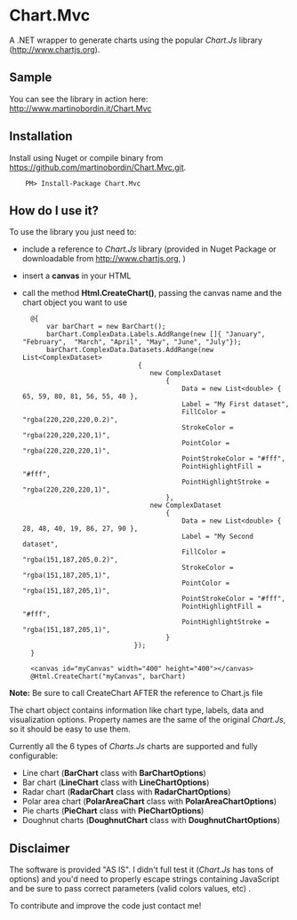 # Chart.Mvc
A .NET wrapper to generate charts using the popular _Chart.Js_ library (http://www.chartjs.org).

## Sample
You can see the library in action here: http://www.martinobordin.it/Chart.Mvc

## Installation
Install using Nuget or compile binary from https://github.com/martinobordin/Chart.Mvc.git.

        PM> Install-Package Chart.Mvc

## How do I use it?
To use the library you just need to:
* include a reference to _Chart.Js_ library (provided in Nuget Package or downloadable from http://www.chartjs.org, )
* insert a **canvas** in your HTML 
* call the method **Html.CreateChart()**, passing the canvas name and the chart object you want to use

        @{
            var barChart = new BarChart();
            barChart.ComplexData.Labels.AddRange(new []{ "January", "February",  "March", "April", "May", "June", "July"});
            barChart.ComplexData.Datasets.AddRange(new List<ComplexDataset>
                                   { 
                                      new ComplexDataset
                                          {
                                              Data = new List<double> { 65, 59, 80, 81, 56, 55, 40 },
                                              Label = "My First dataset",
                                              FillColor = "rgba(220,220,220,0.2)",
                                              StrokeColor = "rgba(220,220,220,1)",
                                              PointColor = "rgba(220,220,220,1)",
                                              PointStrokeColor = "#fff",
                                              PointHighlightFill = "#fff",
                                              PointHighlightStroke = "rgba(220,220,220,1)",
                                          }, 
                                      new ComplexDataset
                                          {
                                              Data = new List<double> { 28, 48, 40, 19, 86, 27, 90 },
                                              Label = "My Second dataset",
                                              FillColor = "rgba(151,187,205,0.2)",
                                              StrokeColor = "rgba(151,187,205,1)",
                                              PointColor = "rgba(151,187,205,1)",
                                              PointStrokeColor = "#fff",
                                              PointHighlightFill = "#fff",
                                              PointHighlightStroke = "rgba(151,187,205,1)",
                                          }
                                  });
        }
        
        <canvas id="myCanvas" width="400" height="400"></canvas>
        @Html.CreateChart("myCanvas", barChart)

**Note:** Be sure to call CreateChart AFTER the reference to Chart.js file

The chart object contains information like chart type, labels, data and visualization options.
Property names are the same of the original _Chart.Js_, so it should be easy to use them.

Currently all the 6 types of _Charts.Js_ charts are supported and fully configurable:
* Line chart (**BarChart** class with **BarChartOptions**)
* Bar chart (**LineChart** class with **LineChartOptions**)
* Radar chart (**RadarChart** class with **RadarChartOptions**)
* Polar area chart (**PolarAreaChart** class with **PolarAreaChartOptions**)
* Pie charts (**PieChart** class with **PieChartOptions**)
* Doughnut charts (**DoughnutChart** class with **DoughnutChartOptions**)

## Disclaimer
The software is provided "AS IS". I didn't full test it (_Chart.Js_ has tons of options) and you'd need to properly escape strings containing JavaScript and be sure to pass correct parameters (valid colors values, etc) . 

To contribute and improve the code just contact me!
